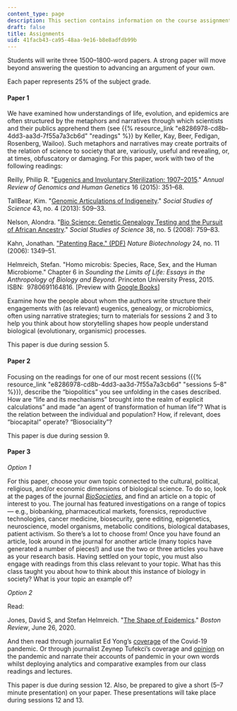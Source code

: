 ```yaml
---
content_type: page
description: This section contains information on the course assignments.
draft: false
title: Assignments
uid: 41facb43-ca95-48aa-9e16-b8e8adfdb99b
---
```

Students will write three 1500–1800-word papers. A strong paper will move beyond answering the question to advancing an argument of your own. 

Each paper represents 25% of the subject grade.

#### Paper 1

We have examined how understandings of life, evolution, and epidemics are often structured by the metaphors and narratives through which scientists and their publics apprehend them (see {{% resource_link "e8286978-cd8b-4dd3-aa3d-7f55a7a3cb6d" "readings" %}} by Keller, Kay, Beer, Fedigan, Rosenberg, Wailoo). Such metaphors and narratives may create portraits of the relation of science to society that are, variously, useful and revealing, or, at times, obfuscatory or damaging. For this paper, work with two of the following readings:

Reilly, Philip R. "[Eugenics and Involuntary Sterilization: 1907–2015](https://www.annualreviews.org/doi/abs/10.1146/annurev-genom-090314-024930)." *Annual Review of Genomics and Human Genetics* 16 (2015): 351–68.

TallBear, Kim. "[Genomic Articulations of Indigeneity](https://www.jstor.org/stable/43284191#metadata_info_tab_contents)." *Social Studies of Science* 43, no. 4 (2013): 509–33.

Nelson, Alondra. "[Bio Science: Genetic Genealogy Testing and the Pursuit of African Ancestry](https://www.jstor.org/stable/25474607#metadata_info_tab_contents)." *Social Studies of Science* 38, no. 5 (2008): 759–83.

Kahn, Jonathan. ["Patenting Race." (PDF)](https://unnaturalcauses.org/assets/uploads/file/kahn-patenting_race.pdf) *Nature Biotechnology* 24, no. 11 (2006): 1349–51.

Helmreich, Stefan. "Homo microbis: Species, Race, Sex, and the Human Microbiome." Chapter 6 in *Sounding the Limits of Life: Essays in the Anthropology of Biology and Beyond*. Princeton University Press, 2015. ISBN: ‎ 9780691164816. \[Preview with [Google Books](https://www.google.com/books/edition/Sounding_the_Limits_of_Life/8GuYDwAAQBAJ?hl=en&gbpv=1)\]

Examine how the people about whom the authors write structure their engagements with (as relevant) eugenics, genealogy, or microbiomics, often using narrative strategies; turn to materials for sessions 2 and 3 to help you think about how storytelling shapes how people understand biological (evolutionary, organismic) processes.

This paper is due during session 5.

#### Paper 2

Focusing on the readings for one of our most recent sessions ({{% resource_link "e8286978-cd8b-4dd3-aa3d-7f55a7a3cb6d" "sessions 5–8" %}}), describe the “biopolitics” you see unfolding in the cases described. How are “life and its mechanisms” brought into the realm of explicit calculations” and made “an agent of transformation of human life”? What is the relation between the individual and population? How, if relevant, does “biocapital” operate? “Biosociality”?

This paper is due during session 9.

#### Paper 3

*Option 1*

For this paper, choose your own topic connected to the cultural, political, religious, and/or economic dimensions of biological science. To do so, look at the pages of the journal [*BioSocieties*](https://www.palgrave.com/us/journal/41292), and find an article on a topic of interest to you. The journal has featured investigations on a range of topics — e.g., biobanking, pharmaceutical markets, forensics, reproductive technologies, cancer medicine, biosecurity, gene editing, epigenetics, neuroscience, model organisms, metabolic conditions, biological databases, patient activism. So there’s a lot to choose from! Once you have found an article, look around in the journal for another article (many topics have generated a number of pieces!) and use the two or three articles you have as your research basis. Having settled on your topic, you must also   
engage with readings from this class relevant to your topic. What has this class taught you about how to think about this instance of biology in society? What is your topic an example of?

*Option 2*

Read:

Jones, David S, and Stefan Helmreich. "[The Shape of Epidemics](https://www.bostonreview.net/articles/david-shumway-jones-stefan-helmreich-epidemic-waves/)." *Boston Review*, June 26, 2020.

And then read through journalist Ed Yong’s [coverage](https://www.theatlantic.com/author/ed-yong/) of the Covid-19 pandemic. Or through journalist Zeynep Tufekci’s coverage and [opinion](https://www.nytimes.com/column/zeynep-tufekci) on the pandemic and narrate their accounts of pandemic in your own words whilst deploying analytics and comparative examples from our class readings and lectures.

This paper is due during session 12. Also, be prepared to give a short (5–7 minute presentation) on your paper. These presentations will take place during sessions 12 and 13.